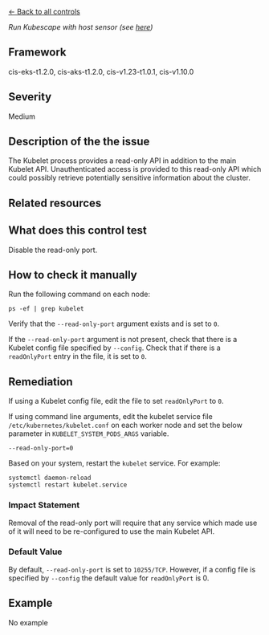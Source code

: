 [← Back to all controls](index.md)


_Run Kubescape with host sensor (see [here](../../components/host-sensor))_

## Framework

cis-eks-t1.2.0, cis-aks-t1.2.0, cis-v1.23-t1.0.1, cis-v1.10.0

## Severity

Medium

## Description of the the issue

The Kubelet process provides a read-only API in addition to the main Kubelet API. Unauthenticated access is provided to this read-only API which could possibly retrieve potentially sensitive information about the cluster.

## Related resources

## What does this control test

Disable the read-only port.

## How to check it manually

Run the following command on each node:

```
ps -ef | grep kubelet

```

 Verify that the `--read-only-port` argument exists and is set to `0`.

 If the `--read-only-port` argument is not present, check that there is a Kubelet config file specified by `--config`. Check that if there is a `readOnlyPort` entry in the file, it is set to `0`.

## Remediation

If using a Kubelet config file, edit the file to set `readOnlyPort` to `0`.

 If using command line arguments, edit the kubelet service file `/etc/kubernetes/kubelet.conf` on each worker node and set the below parameter in `KUBELET_SYSTEM_PODS_ARGS` variable.

```
--read-only-port=0

```

 Based on your system, restart the `kubelet` service. For example:

```
systemctl daemon-reload
systemctl restart kubelet.service

```

### Impact Statement

Removal of the read-only port will require that any service which made use of it will need to be re-configured to use the main Kubelet API.

### Default Value

By default, `--read-only-port` is set to `10255/TCP`. However, if a config file is specified by `--config` the default value for `readOnlyPort` is 0.

## Example

No example
